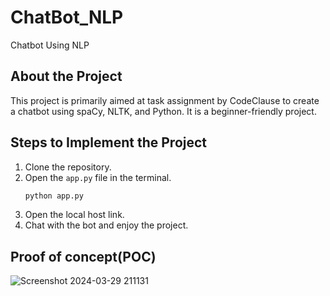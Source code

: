 # ChatBot_NLP
Chatbot Using NLP

## About the Project
This project is primarily aimed at task assignment by CodeClause to create a chatbot using spaCy, NLTK, and Python. It is a beginner-friendly project.

## Steps to Implement the Project
1. Clone the repository.
2. Open the `app.py` file in the terminal.
    ```bash
    python app.py
    ```
3. Open the local host link.
4. Chat with the bot and enjoy the project.
## Proof of concept(POC)
![Screenshot 2024-03-29 211131](https://github.com/Debasish7ripathy/ChatBot_NLP/assets/156603397/a2019617-9a64-4d97-a887-37ef028ce4f7)

